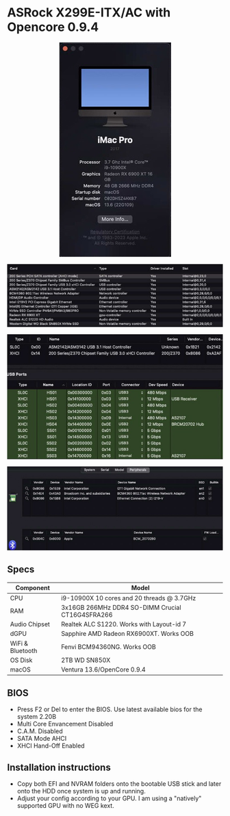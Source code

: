 # ASRock X299E-ITX/AC with Opencore 0.9.4
<p align="center">
  <img src="Docs/AboutThisMac.jpg" align=center">
 </p>
 <p align="center">
  <img src="Docs/PCI.jpg" align=center">
 </p>
 <p align="center">
  <img src="Docs/USB.jpg" align=center">
 </p>
 <p align="center">
  <img src="Docs/Peripherals.jpg" align=center">
 </p>

## Specs
| **Component** | **Model** |
| ------------- | --------- |
| CPU | i9-10900X 10 cores and 20 threads @ 3.7GHz |
| RAM | 3x16GB 266MHz DDR4 SO-DIMM Crucial CT16G4SFRA266 |
| Audio Chipset | Realtek ALC S1220. Works with Layout-id 7 |
| dGPU | Sapphire AMD Radeon RX6900XT. Works OOB |
| WiFi & Bluetooth | Fenvi BCM94360NG. Works OOB |
| OS Disk | 2TB WD SN850X |
| macOS | Ventura 13.6/OpenCore 0.9.4

## BIOS
- Press F2 or Del to enter the BIOS. Use latest available bios for the system 2.20B
- Multi Core Envancement Disabled
- C.A.M. Disabled
- SATA Mode AHCI
- XHCI Hand-Off Enabled

## Installation instructions
- Copy both EFI and NVRAM folders onto the bootable USB stick and later onto the HDD once system is up and running.
- Adjust your config according to your GPU. I am using a "natively" supported GPU with no WEG kext.
